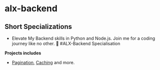 # alx-backend

## Short Specializations
- Elevate My Backend skills in Python and Node.js. Join me for a coding journey like no other.
🚀 #ALX-Backend Specialisation

**Projects includes**
* [Pagination](/alx-backend/0x00-pagination), [Caching](/alx-backend/0x01-caching) and more.
